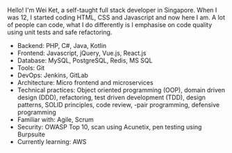 Hello! I'm Wei Ket, a self-taught full stack developer in Singapore. When I was 12, I started coding HTML, CSS and Javascript and now here I am. A lot of people can code, what I do differently is I emphasise on code quality using unit tests and safe refactoring. 

- Backend: PHP, C#, Java, Kotlin
- Frontend: Javascript, jQuery, Vue.js, React.js
- Database: MySQL, PostgreSQL, Redis, MS SQL
- Tools: Git
- DevOps: Jenkins, GitLab
- Architecture: Micro frontend and microservices
- Technical practices: Object oriented programming (OOP), domain driven design (DDD), refactoring, test driven development (TDD), design patterns, SOLID principles, code review, -pair programming, defensive programming
- Familiar with: Agile, Scrum
- Security: OWASP Top 10, scan using Acunetix, pen testing using Burpsuite
- Currently learning: AWS

<!---
weiket7/weiket7 is a ✨ special ✨ repository because its `README.md` (this file) appears on your GitHub profile.
You can click the Preview link to take a look at your changes.
--->
